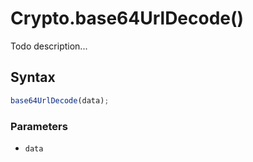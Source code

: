 # Crypto.base64UrlDecode()
Todo description...

<!-- examples -->
<!-- examples -->

## Syntax

```js
base64UrlDecode(data);
```

<!-- parameters -->
### Parameters

- `data`

<!-- parameters -->

<!-- return -->
<!-- return -->
